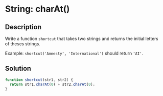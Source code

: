 # String: charAt()

## Description

Write a function `shortcut` that takes two strings and returns the initial letters of theses strings.

Example: `shortcut('Amnesty', 'International')` should return `'AI'`.

## Solution

```javascript
function shortcut(str1, str2) {
  return str1.charAt(0) + str2.charAt(0);
}
```